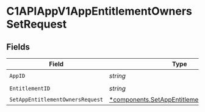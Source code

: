 # C1APIAppV1AppEntitlementOwnersSetRequest


## Fields

| Field                                                                                                   | Type                                                                                                    | Required                                                                                                | Description                                                                                             |
| ------------------------------------------------------------------------------------------------------- | ------------------------------------------------------------------------------------------------------- | ------------------------------------------------------------------------------------------------------- | ------------------------------------------------------------------------------------------------------- |
| `AppID`                                                                                                 | *string*                                                                                                | :heavy_check_mark:                                                                                      | N/A                                                                                                     |
| `EntitlementID`                                                                                         | *string*                                                                                                | :heavy_check_mark:                                                                                      | N/A                                                                                                     |
| `SetAppEntitlementOwnersRequest`                                                                        | [*components.SetAppEntitlementOwnersRequest](../../models/components/setappentitlementownersrequest.md) | :heavy_minus_sign:                                                                                      | N/A                                                                                                     |